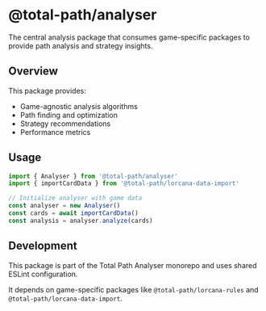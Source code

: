 # @total-path/analyser

The central analysis package that consumes game-specific packages to provide path analysis and strategy insights.

## Overview

This package provides:
- Game-agnostic analysis algorithms
- Path finding and optimization
- Strategy recommendations
- Performance metrics

## Usage

```javascript
import { Analyser } from '@total-path/analyser'
import { importCardData } from '@total-path/lorcana-data-import'

// Initialize analyser with game data
const analyser = new Analyser()
const cards = await importCardData()
const analysis = analyser.analyze(cards)
```

## Development

This package is part of the Total Path Analyser monorepo and uses shared ESLint configuration.

It depends on game-specific packages like `@total-path/lorcana-rules` and `@total-path/lorcana-data-import`.
